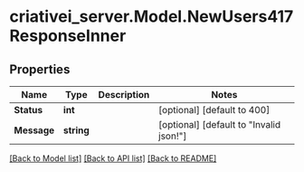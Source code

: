 # criativei_server.Model.NewUsers417ResponseInner

## Properties

Name | Type | Description | Notes
------------ | ------------- | ------------- | -------------
**Status** | **int** |  | [optional] [default to 400]
**Message** | **string** |  | [optional] [default to "Invalid json!"]

[[Back to Model list]](../README.md#documentation-for-models) [[Back to API list]](../README.md#documentation-for-api-endpoints) [[Back to README]](../README.md)

